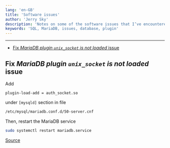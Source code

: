 ```yaml
---
lang: 'en-GB'
title: 'Software issues'
author: 'Jerry Sky'
description: 'Notes on some of the software issues that I’ve encountered.'
keywords: 'SQL, MariaDB, issues, database, plugin'
---
```


---

- [Fix *MariaDB plugin `unix_socket` is not loaded* issue](#fix-mariadb-plugin-unix_socket-is-not-loaded-issue)

## Fix *MariaDB plugin `unix_socket` is not loaded* issue

Add
```config
plugin-load-add = auth_socket.so
```
under `[mysqld]` section in file
```bash
/etc/mysql/mariadb.conf.d/50-server.cnf
```

Then, restart the MariaDB service
```bash
sudo systemctl restart mariadb.service
```
[Source](https://websiteforstudents.com/fix-mariadb-plugin-unix_socket-is-not-loaded-error-on-ubuntu-17-04-17-10/)
